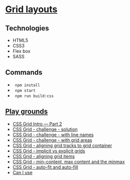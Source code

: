 # [Grid layouts](https://codepen.io/AhmedHelalAhmed/pen/KKxevgP?editors=1100)

## Technologies
- HTML5
- CSS3
- Flex box
- SASS

## Commands
- ``` npm install```
- ``` npm start```
- ``` npm run build:css```

## [Play grounds](https://codepen.io/jonasschmedtmann)
- [CSS Grid Intro — Part 2](https://codepen.io/AhmedHelalAhmed/pen/dyqKVeB)
- [CSS Grid - challenge - solution](https://codepen.io/AhmedHelalAhmed/pen/LYJrOpE)
- [CSS Grid - challenge - with line names](https://codepen.io/AhmedHelalAhmed/pen/RwYJjGo)
- [CSS Grid - challenge - with grid areas](https://codepen.io/AhmedHelalAhmed/pen/XWPYzMw)
- [CSS Grid - aligning grid tracks to grid container](https://codepen.io/AhmedHelalAhmed/pen/NWLzwmE)
- [CSS Grid - implicit vs explicit grids](https://codepen.io/AhmedHelalAhmed/pen/MWqXOQR)
- [CSS Grid - aligning grid items](https://codepen.io/AhmedHelalAhmed/pen/MWqXOqd)
- [CSS Grid - min-content, max content and the minmax](https://codepen.io/AhmedHelalAhmed/pen/xxazpdd)
- [CSS Grid - auto-fit and auto-fill](https://codepen.io/AhmedHelalAhmed/pen/MWqXrBe)
- [Can I use](https://caniuse.com/?search=grid)